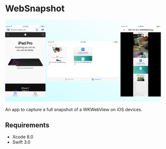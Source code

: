 # WebSnapshot

<p align="center">
  <img src="https://github.com/shion0111/WebSnapshot/blob/master/ss1.jpeg" width="640"/>
</p>


An app to capture a full snapshot of a WKWebView on iOS devices. 

## Requirements
- Xcode 8.0
- Swift 3.0
